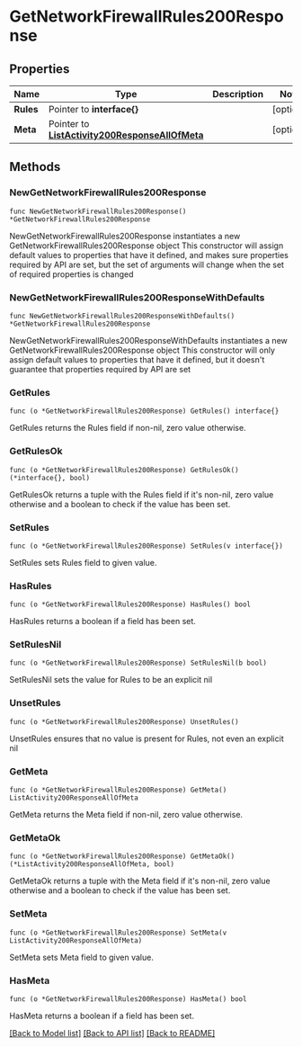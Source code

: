 # GetNetworkFirewallRules200Response

## Properties

Name | Type | Description | Notes
------------ | ------------- | ------------- | -------------
**Rules** | Pointer to **interface{}** |  | [optional] 
**Meta** | Pointer to [**ListActivity200ResponseAllOfMeta**](ListActivity200ResponseAllOfMeta.md) |  | [optional] 

## Methods

### NewGetNetworkFirewallRules200Response

`func NewGetNetworkFirewallRules200Response() *GetNetworkFirewallRules200Response`

NewGetNetworkFirewallRules200Response instantiates a new GetNetworkFirewallRules200Response object
This constructor will assign default values to properties that have it defined,
and makes sure properties required by API are set, but the set of arguments
will change when the set of required properties is changed

### NewGetNetworkFirewallRules200ResponseWithDefaults

`func NewGetNetworkFirewallRules200ResponseWithDefaults() *GetNetworkFirewallRules200Response`

NewGetNetworkFirewallRules200ResponseWithDefaults instantiates a new GetNetworkFirewallRules200Response object
This constructor will only assign default values to properties that have it defined,
but it doesn't guarantee that properties required by API are set

### GetRules

`func (o *GetNetworkFirewallRules200Response) GetRules() interface{}`

GetRules returns the Rules field if non-nil, zero value otherwise.

### GetRulesOk

`func (o *GetNetworkFirewallRules200Response) GetRulesOk() (*interface{}, bool)`

GetRulesOk returns a tuple with the Rules field if it's non-nil, zero value otherwise
and a boolean to check if the value has been set.

### SetRules

`func (o *GetNetworkFirewallRules200Response) SetRules(v interface{})`

SetRules sets Rules field to given value.

### HasRules

`func (o *GetNetworkFirewallRules200Response) HasRules() bool`

HasRules returns a boolean if a field has been set.

### SetRulesNil

`func (o *GetNetworkFirewallRules200Response) SetRulesNil(b bool)`

 SetRulesNil sets the value for Rules to be an explicit nil

### UnsetRules
`func (o *GetNetworkFirewallRules200Response) UnsetRules()`

UnsetRules ensures that no value is present for Rules, not even an explicit nil
### GetMeta

`func (o *GetNetworkFirewallRules200Response) GetMeta() ListActivity200ResponseAllOfMeta`

GetMeta returns the Meta field if non-nil, zero value otherwise.

### GetMetaOk

`func (o *GetNetworkFirewallRules200Response) GetMetaOk() (*ListActivity200ResponseAllOfMeta, bool)`

GetMetaOk returns a tuple with the Meta field if it's non-nil, zero value otherwise
and a boolean to check if the value has been set.

### SetMeta

`func (o *GetNetworkFirewallRules200Response) SetMeta(v ListActivity200ResponseAllOfMeta)`

SetMeta sets Meta field to given value.

### HasMeta

`func (o *GetNetworkFirewallRules200Response) HasMeta() bool`

HasMeta returns a boolean if a field has been set.


[[Back to Model list]](../README.md#documentation-for-models) [[Back to API list]](../README.md#documentation-for-api-endpoints) [[Back to README]](../README.md)


